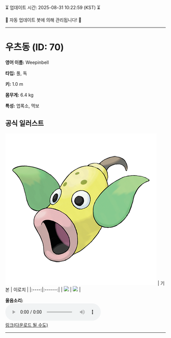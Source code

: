 
⏳ 업데이트 시간: 2025-08-31 10:22:59 (KST) ⏳

🤖 자동 업데이트 봇에 의해 관리됩니다! 🤖

---

# 우츠동 (ID: 70)
**영어 이름:** Weepinbell

**타입:** 풀, 독

**키:** 1.0 m

**몸무게:** 6.4 kg

**특성:** 엽록소, 먹보

## 공식 일러스트
![](https://raw.githubusercontent.com/PokeAPI/sprites/master/sprites/pokemon/other/official-artwork/70.png)
| 기본 | 이로치 |
|:----:|:------:|
| <img src="http://play.pokemonshowdown.com/sprites/ani/weepinbell.gif" width="200"> | <img src="http://play.pokemonshowdown.com/sprites/ani-shiny/weepinbell.gif" width="200"> |

**울음소리:**<br><audio controls src="https://raw.githubusercontent.com/PokeAPI/cries/main/cries/pokemon/latest/70.ogg"></audio><br> [링크(다운로드 될 수도)](https://raw.githubusercontent.com/PokeAPI/cries/main/cries/pokemon/latest/70.ogg)


---
